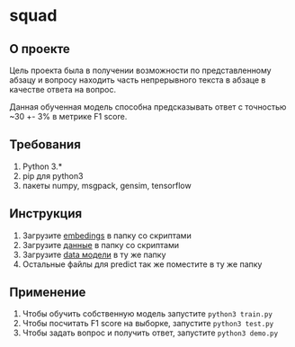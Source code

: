 # squad
## О проекте
Цель проекта была в получении возможности по представленному абзацу и вопросу находить часть непрерывного текста в абзаце в качестве ответа на вопрос.

Данная обученная модель способна предсказывать ответ с точностью ~30 +- 3% в метрике F1 score.  
## Требования
1) Python 3.*
2) pip для python3
3) пакеты numpy, msgpack, gensim, tensorflow
## Инструкция
1) Загрузите [embedings](https://www.dropbox.com/s/r33ljlagys0wscb/data.msgpack?dl=1) в папку со скриптами
2) Загрузите [данные](https://www.dropbox.com/s/83txkgiqmdlv1m3/meta.msgpack?dl=1) в папку со скриптами
3) Загрузите [data модели](https://www.dropbox.com/s/znxjvlwih4cf9io/my_test_model_1.data-00000-of-00001?dl=1) в ту же папку
4) Остальные файлы для predict так же поместите в ту же папку
## Применение 
1) Чтобы обучить собственную модель запустите ```python3 train.py``` 
2) Чтобы посчитать F1 score на выборке, запустите ```python3 test.py```
3) Чтобы задать вопрос и получить ответ, запустите ```python3 demo.py```
